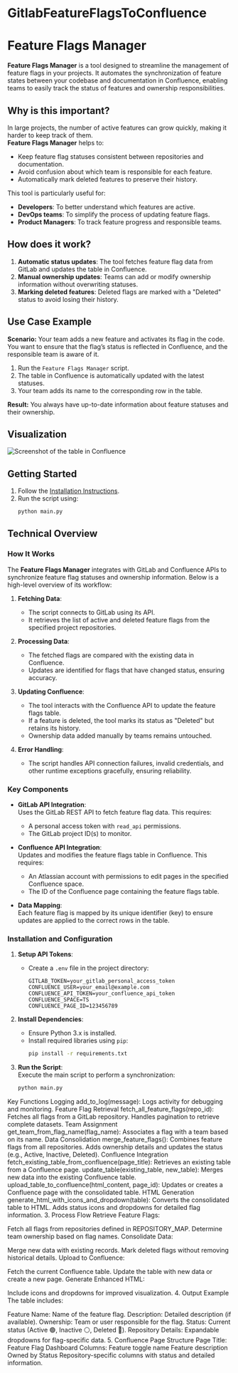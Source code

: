 # GitlabFeatureFlagsToConfluence
# Feature Flags Manager

**Feature Flags Manager** is a tool designed to streamline the management of feature flags in your projects. It automates the synchronization of feature states between your codebase and documentation in Confluence, enabling teams to easily track the status of features and ownership responsibilities.

## Why is this important?

In large projects, the number of active features can grow quickly, making it harder to keep track of them.  
**Feature Flags Manager** helps to:  
- Keep feature flag statuses consistent between repositories and documentation.  
- Avoid confusion about which team is responsible for each feature.  
- Automatically mark deleted features to preserve their history.  

This tool is particularly useful for:  
- **Developers**: To better understand which features are active.  
- **DevOps teams**: To simplify the process of updating feature flags.  
- **Product Managers**: To track feature progress and responsible teams.  

## How does it work?

1. **Automatic status updates**: The tool fetches feature flag data from GitLab and updates the table in Confluence.  
2. **Manual ownership updates**: Teams can add or modify ownership information without overwriting statuses.  
3. **Marking deleted features**: Deleted flags are marked with a "Deleted" status to avoid losing their history.  

## Use Case Example

**Scenario:** Your team adds a new feature and activates its flag in the code. You want to ensure that the flag’s status is reflected in Confluence, and the responsible team is aware of it.  

1. Run the `Feature Flags Manager` script.  
2. The table in Confluence is automatically updated with the latest statuses.  
3. Your team adds its name to the corresponding row in the table.  

**Result:** You always have up-to-date information about feature statuses and their ownership.  

## Visualization

![Screenshot of the table in Confluence](link_to_screenshot)

## Getting Started

1. Follow the [Installation Instructions](#installation).  
2. Run the script using:  
   ```bash
   python main.py

## Technical Overview

### How It Works

The **Feature Flags Manager** integrates with GitLab and Confluence APIs to synchronize feature flag statuses and ownership information. Below is a high-level overview of its workflow:  

1. **Fetching Data**:  
   - The script connects to GitLab using its API.  
   - It retrieves the list of active and deleted feature flags from the specified project repositories.  

2. **Processing Data**:  
   - The fetched flags are compared with the existing data in Confluence.  
   - Updates are identified for flags that have changed status, ensuring accuracy.  

3. **Updating Confluence**:  
   - The tool interacts with the Confluence API to update the feature flags table.  
   - If a feature is deleted, the tool marks its status as "Deleted" but retains its history.  
   - Ownership data added manually by teams remains untouched.  

4. **Error Handling**:  
   - The script handles API connection failures, invalid credentials, and other runtime exceptions gracefully, ensuring reliability.

### Key Components

- **GitLab API Integration**:  
  Uses the GitLab REST API to fetch feature flag data. This requires:  
  - A personal access token with `read_api` permissions.  
  - The GitLab project ID(s) to monitor.  

- **Confluence API Integration**:  
  Updates and modifies the feature flags table in Confluence. This requires:  
  - An Atlassian account with permissions to edit pages in the specified Confluence space.  
  - The ID of the Confluence page containing the feature flags table.  

- **Data Mapping**:  
  Each feature flag is mapped by its unique identifier (key) to ensure updates are applied to the correct rows in the table.  

### Installation and Configuration

1. **Setup API Tokens**:  
   - Create a `.env` file in the project directory:  
     ```plaintext
     GITLAB_TOKEN=your_gitlab_personal_access_token
     CONFLUENCE_USER=your_email@example.com
     CONFLUENCE_API_TOKEN=your_confluence_api_token
     CONFLUENCE_SPACE=TS
     CONFLUENCE_PAGE_ID=123456789
     ```

2. **Install Dependencies**:  
   - Ensure Python 3.x is installed.  
   - Install required libraries using `pip`:  
     ```bash
     pip install -r requirements.txt
     ```  

3. **Run the Script**:  
   Execute the main script to perform a synchronization:  
   ```bash
   python main.py

Key Functions
Logging
add_to_log(message): Logs activity for debugging and monitoring.
Feature Flag Retrieval
fetch_all_feature_flags(repo_id): Fetches all flags from a GitLab repository.
Handles pagination to retrieve complete datasets.
Team Assignment
get_team_from_flag_name(flag_name): Associates a flag with a team based on its name.
Data Consolidation
merge_feature_flags():
Combines feature flags from all repositories.
Adds ownership details and updates the status (e.g., Active, Inactive, Deleted).
Confluence Integration
fetch_existing_table_from_confluence(page_title): Retrieves an existing table from a Confluence page.
update_table(existing_table, new_table): Merges new data into the existing Confluence table.
upload_table_to_confluence(html_content, page_id): Updates or creates a Confluence page with the consolidated table.
HTML Generation
generate_html_with_icons_and_dropdown(table):
Converts the consolidated table to HTML.
Adds status icons and dropdowns for detailed flag information.
3. Process Flow
Retrieve Feature Flags:

Fetch all flags from repositories defined in REPOSITORY_MAP.
Determine team ownership based on flag names.
Consolidate Data:

Merge new data with existing records.
Mark deleted flags without removing historical details.
Upload to Confluence:

Fetch the current Confluence table.
Update the table with new data or create a new page.
Generate Enhanced HTML:

Include icons and dropdowns for improved visualization.
4. Output Example
The table includes:

Feature Name: Name of the feature flag.
Description: Detailed description (if available).
Ownership: Team or user responsible for the flag.
Status: Current status (Active 🟢, Inactive ⚪, Deleted 🔴).
Repository Details: Expandable dropdowns for flag-specific data.
5. Confluence Page Structure
Page Title: Feature Flag Dashboard
Columns:
Feature toggle name
Feature description
Owned by
Status
Repository-specific columns with status and detailed information.

